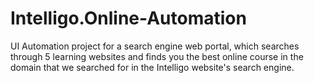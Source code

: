 # Intelligo.Online-Automation
UI Automation project for a search engine web portal, which searches through 5 learning websites and finds you the best online course in the domain that we searched for in the Intelligo website's search engine.
